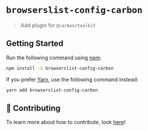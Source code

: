 # `browserslist-config-carbon`

> Add plugin for `@carbon/toolkit`

## Getting Started

Run the following command using [npm](https://www.npmjs.com/):

```bash
npm install -S browserslist-config-carbon
```

If you prefer [Yarn](https://yarnpkg.com/en/), use the following command instead:

```bash
yarn add browserslist-config-carbon
```

## 🤲 Contributing

To learn more about how to contribute, look [here](/.github/CONTRIBUTING.md)!

